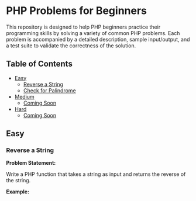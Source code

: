 # PHP Problems for Beginners

This repository is designed to help PHP beginners practice their programming skills by solving a variety of common PHP problems. Each problem is accompanied by a detailed description, sample input/output, and a test suite to validate the correctness of the solution.

## Table of Contents

- [Easy](#easy)
  - [Reverse a String](#reverse-a-string)
  - [Check for Palindrome](#check-for-palindrome) 
- [Medium](#medium)
  - [Coming Soon](#coming-soon)
- [Hard](#hard)
  - [Coming Soon](#coming-soon) 

## Easy

### Reverse a String

**Problem Statement:**

Write a PHP function that takes a string as input and returns the reverse of the string.

**Example:**
